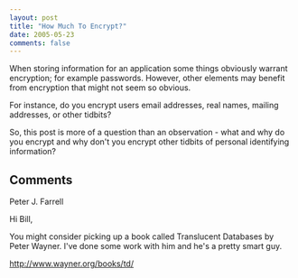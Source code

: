 ```yaml
---
layout: post
title: "How Much To Encrypt?"
date: 2005-05-23
comments: false
---
```

When storing information for an application some things obviously warrant
encryption; for example passwords. However, other elements may benefit from
encryption that might not seem so obvious.  
  
For instance, do you encrypt users email addresses, real names, mailing
addresses, or other tidbits?  
  
So, this post is more of a question than an observation - what and why do you
encrypt and why don't you encrypt other tidbits of personal identifying
information?

## Comments

Peter J. Farrell

Hi Bill,  
  
You might consider picking up a book called Translucent Databases by Peter
Wayner. I've done some work with him and he's a pretty smart guy.  
  
http://www.wayner.org/books/td/

